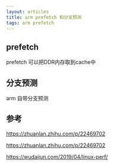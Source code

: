 ```yaml
---
layout: articles
title: arm prefetch 和分支预测
tags: arm prefetch
---
```



## prefetch


prefetch 可以把DDR内存取到cache中


## 分支预测

arm 自带分支预测


## 参考

https://zhuanlan.zhihu.com/p/22469702


https://zhuanlan.zhihu.com/p/22469702


https://wudaijun.com/2019/04/linux-perf/
